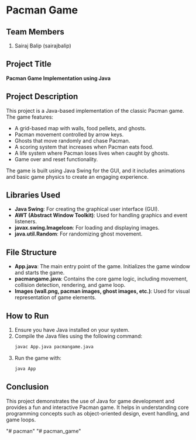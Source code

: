 # Pacman Game

## Team Members

1. Sairaj Balip (sairajbalip)

## Project Title

**Pacman Game Implementation using Java**

## Project Description

This project is a Java-based implementation of the classic Pacman game. The game features:

- A grid-based map with walls, food pellets, and ghosts.
- Pacman movement controlled by arrow keys.
- Ghosts that move randomly and chase Pacman.
- A scoring system that increases when Pacman eats food.
- A life system where Pacman loses lives when caught by ghosts.
- Game over and reset functionality.

The game is built using Java Swing for the GUI, and it includes animations and basic game physics to create an engaging experience.

## Libraries Used

- **Java Swing**: For creating the graphical user interface (GUI).
- **AWT (Abstract Window Toolkit)**: Used for handling graphics and event listeners.
- **javax.swing.ImageIcon**: For loading and displaying images.
- **java.util.Random**: For randomizing ghost movement.

## File Structure

- **App.java**: The main entry point of the game. Initializes the game window and starts the game.
- **pacmangame.java**: Contains the core game logic, including movement, collision detection, rendering, and game loop.
- **Images (wall.png, pacman images, ghost images, etc.)**: Used for visual representation of game elements.

## How to Run

1. Ensure you have Java installed on your system.
2. Compile the Java files using the following command:
   ```sh
   javac App.java pacmangame.java
   ```
3. Run the game with:
   ```sh
   java App
   ```

## Conclusion

This project demonstrates the use of Java for game development and provides a fun and interactive Pacman game. It helps in understanding core programming concepts such as object-oriented design, event handling, and game loops.

"# pacman" 
"# pacman_game" 
